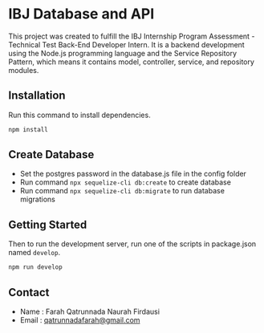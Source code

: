 # IBJ Database and API

This project was created to fulfill the IBJ Internship Program Assessment - Technical Test Back-End Developer Intern.
It is a backend development using the Node.js programming language and the Service Repository Pattern, which means it contains model, controller, service, and repository modules.

## Installation

Run this command to install dependencies.

```bash
npm install
```

## Create Database

- Set the postgres password in the database.js file in the config folder
- Run command `npx sequelize-cli db:create` to create database
- Run command `npx sequelize-cli db:migrate` to run database migrations

## Getting Started

Then to run the development server, run one of the scripts in package.json named `develop`.

```sh
npm run develop
```

## Contact

- Name  : Farah Qatrunnada Naurah Firdausi
- Email : qatrunnadafarah@gmail.com
